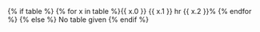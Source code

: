 
{% if table %}
{% for x in table %}{{ x.0 }} {{ x.1 }} hr  {{ x.2 }}%
{% endfor %}
{% else %}
No table given
{% endif %}